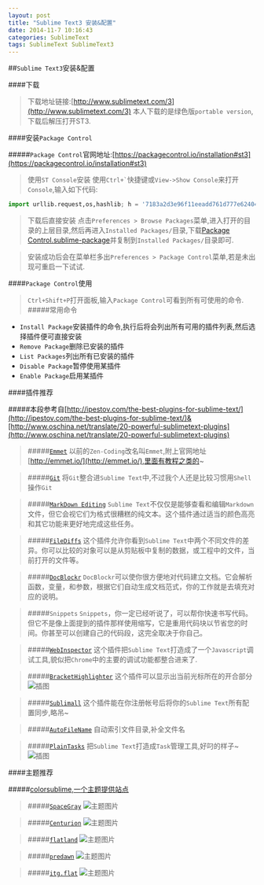 ```yaml
---
layout: post
title: "Sublime Text3 安装&配置"
date: 2014-11-7 10:16:43
categories: SublimeText
tags: SublimeText SublimeText3
---
```


##`Sublime Text3`安装&配置

####下载
>下载地址链接:[http://www.sublimetext.com/3](http://www.sublimetext.com/3)
>本人下载的是绿色版`portable version`,下载后解压打开ST3.

####安装`Package Control`

#####`Package Control`官网地址:[https://packagecontrol.io/installation#st3](https://packagecontrol.io/installation#st3)

>使用`ST Console`安装
>使用`` Ctrl+` ``快捷键或`View->Show Console`来打开`Console`,输入如下代码:
```python
import urllib.request,os,hashlib; h = '7183a2d3e96f11eeadd761d777e62404' + 'e330c659d4bb41d3bdf022e94cab3cd0'; pf = 'Package Control.sublime-package'; ipp = sublime.installed_packages_path(); urllib.request.install_opener( urllib.request.build_opener( urllib.request.ProxyHandler()) ); by = urllib.request.urlopen( 'http://packagecontrol.io/' + pf.replace(' ', '%20')).read(); dh = hashlib.sha256(by).hexdigest(); print('Error validating download (got %s instead of %s), please try manual install' % (dh, h)) if dh != h else open(os.path.join( ipp, pf), 'wb' ).write(by)
```

>下载后直接安装
>点击`Preferences > Browse Packages`菜单,进入打开的目录的上层目录,然后再进入`Installed Packages/`目录,下载[Package Control.sublime-package](https://packagecontrol.io/Package%20Control.sublime-package)并复制到`Installed Packages/`目录即可.

>安装成功后会在菜单栏多出`Preferences > Package Control`菜单,若是未出现可重启一下试试.

####`Package Control`使用

>`Ctrl+Shift+P`打开面板,输入`Package Control`可看到所有可使用的命令.
#####常用命令
*  `Install Package`安装插件的命令,执行后将会列出所有可用的插件列表,然后选择插件便可直接安装
*  `Remove Package`删除已安装的插件
*  `List Packages`列出所有已安装的插件
*  `Disable Package`暂停使用某插件
*  `Enable Package`启用某插件

####插件推荐

#####本段参考自[http://ipestov.com/the-best-plugins-for-sublime-text/](http://ipestov.com/the-best-plugins-for-sublime-text/)&[http://www.oschina.net/translate/20-powerful-sublimetext-plugins](http://www.oschina.net/translate/20-powerful-sublimetext-plugins)

>#####[`Emmet`](http://emmet.io/)
>以前的`Zen-Coding`改名叫`Emmet`,附上官网地址[http://emmet.io/](http://emmet.io/),里面有教程之类的~

>#####[`Git`](https://github.com/kemayo/sublime-text-git)
>将`Git`整合进`Sublime Text`中,不过我个人还是比较习惯用`Shell`操作`Git`

>#####[`MarkDown Editing`](https://github.com/SublimeText-Markdown/MarkdownEditing)
>`Sublime Text`不仅仅是能够查看和编辑`Markdown`文件，但它会视它们为格式很糟糕的纯文本。这个插件通过适当的颜色高亮和其它功能来更好地完成这些任务。

>#####[`FileDiffs`](https://github.com/colinta/SublimeFileDiffs)
>这个插件允许你看到`Sublime Text`中两个不同文件的差异。你可以比较的对象可以是从剪贴板中复制的数据，或工程中的文件，当前打开的文件等。

>#####[`DocBlockr`](https://github.com/spadgos/sublime-jsdocs)
>`DocBlockr`可以使你很方便地对代码建立文档。它会解析函数，变量，和参数，根据它们自动生成文档范式，你的工作就是去填充对应的说明。

>#####`Snippets`
>`Snippets`，你一定已经听说了，可以帮你快速书写代码。但它不是像上面提到的插件那样使用缩写，它是重用代码块以节省您的时间。你甚至可以创建自己的代码段，这完全取决于你自己。

>#####[`WebInspector`](https://github.com/sokolovstas/SublimeWebInspector)
>这个插件把`Sublime Text`打造成了一个`Javascript`调试工具,貌似把`Chrome`中的主要的调试功能都整合进来了.

>#####[`BracketHighlighter`](https://sublime.wbond.net/packages/BracketHighlighter)
>这个插件可以显示出当前光标所在的开合部分
>![插图](http://zxspace.qiniudn.com/2014-11-7-img-0.jpg)

>#####[`Sublimall`](https://sublimall.org/)
>这个插件能在你注册帐号后将你的`Sublime Text`所有配置同步,略吊~

>#####[`AutoFileName`](https://github.com/BoundInCode/AutoFileName)
>自动索引文件目录,补全文件名

>#####[`PlainTasks`](https://github.com/aziz/PlainTasks)
>把`Sublime Text`打造成`Task`管理工具,好叼的样子~
>![插图](http://zxspace.qiniudn.com/2014-11-7-img-1.jpg)





####主题推荐

#####[colorsublime,一个主题提供站点](http://colorsublime.com/)

>#####[`SpaceGray`](http://kkga.github.io/spacegray/)
>![主题图片](http://zxspace.qiniudn.com/2014-11-7-img-2.jpg)

>#####[`Centurion`](https://github.com/allanhortle/Centurion)
>![主题图片](http://zxspace.qiniudn.com/2014-11-7-img-3.jpg)

>#####[`flatland`](https://github.com/thinkpixellab/flatland)
>![主题图片](http://zxspace.qiniudn.com/2014-11-7-img-4.jpg)

>#####[`predawn`](https://github.com/jamiewilson/predawn)
>![主题图片](http://zxspace.qiniudn.com/2014-11-7-img-5.jpg)

>#####[`itg.​flat`](https://sublime.wbond.net/packages/Theme%20-%20itg.flat)
>![主题图片](http://zxspace.qiniudn.com/2014-11-7-img-6.jpg)










